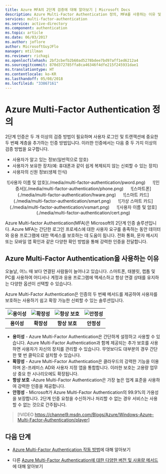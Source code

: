 ```yaml
---
title: Azure MFA의 2단계 검증에 대해 알아보기 | Microsoft Docs
description: Azure Multi-Factor Authentication 정의, MFA를 사용하는 이유 및 사용 가능한 다른 메서드 및 버전에 대해 설명합니다.
services: multi-factor-authentication
ms.service: active-directory
ms.component: authentication
ms.topic: article
ms.date: 06/03/2017
ms.author: joflore
author: MicrosoftGuyJFlo
manager: mtillman
ms.reviewer: richagi
ms.openlocfilehash: 2bf2cbefb2b60ad5278bdee7bd97aff1ed6212a4
ms.sourcegitcommit: 870d372785ffa8ca46346f4dfe215f245931dae1
ms.translationtype: HT
ms.contentlocale: ko-KR
ms.lasthandoff: 05/08/2018
ms.locfileid: "33867161"
---
```

# <a name="what-is-azure-multi-factor-authentication"></a>Azure Multi-Factor Authentication 정의

2단계 인증은 두 개 이상의 검증 방법이 필요하며 사용자 로그인 및 트랜잭션에 중요한 두 번째 계층을 추가하는 인증 방법입니다. 이러한 인증에서는 다음 중 두 가지 이상의 검증 방법을 요구합니다.

* 사용자가 알고 있는 정보(일반적으로 암호)
* 사용자가 보유한 장치(예: 휴대폰과 같이 쉽게 복제되지 않는 신뢰할 수 있는 장치)
* 사용자의 신원 정보(생체 인식)

<center>![사용자 이름 및 암호](./media/multi-factor-authentication/pword.png) &nbsp;&nbsp;&nbsp;&nbsp;&nbsp;![인증서](./media/multi-factor-authentication/phone.png) &nbsp;&nbsp;&nbsp;&nbsp;&nbsp;![스마트폰](./media/multi-factor-authentication/hware.png) &nbsp;&nbsp;&nbsp;&nbsp;&nbsp;![스마트 카드](./media/multi-factor-authentication/smart.png) &nbsp;&nbsp;&nbsp;&nbsp;&nbsp;![가상 스마트 카드](./media/multi-factor-authentication/vsmart.png) &nbsp;&nbsp;&nbsp;&nbsp;&nbsp;![사용자 이름 및 암호](./media/multi-factor-authentication/cert.png)</center>

Azure Multi-factor Authentication(MFA)은 Microsoft의 2단계 인증 솔루션입니다. Azure MFA는 간단한 로그인 프로세스에 대한 사용자 요구를 충족하는 동안 데이터와 응용 프로그램에 대한 액세스를 보호하는 데 도움이 됩니다. 전화 통화, 문자 메시지 또는 모바일 앱 확인과 같은 다양한 확인 방법을 통해 강력한 인증을 전달합니다.

## <a name="why-use-azure-multi-factor-authentication"></a>Azure Multi-Factor Authentication을 사용하는 이유
오늘날, 어느 때 보다 연결된 사람들이 늘어나고 있습니다. 스마트폰, 태블릿, 랩톱 및 PC를 사용하여 어디서나 계정과 응용 프로그램에 액세스하고 항상 연결 상태를 유지하는 다양한 옵션이 선택할 수 있습니다.

Azure Multi-Factor Authentication은 인증의 두 번째 메서드를 제공하여 사용자를 보호하는 사용하기 쉽고 확장 가능한 신뢰할 수 있는 솔루션입니다.

| ![용이성](./media/multi-factor-authentication/simple.png) | ![확장성](./media/multi-factor-authentication/scalable.png) | ![항상 보호](./media/multi-factor-authentication/protected.png) | ![안정성](./media/multi-factor-authentication/reliable.png) |
|:---:|:---:|:---:|:---:|
| **용이성** |**확장성** |**항상 보호** |**안정성** |

* **용이성** - Azure Multi-Factor Authentication은 간단하게 설정하고 사용할 수 있습니다. Azure Multi-Factor Authentication과 함께 제공되는 추가 보호를 사용하면 사용자가 자신의 장치를 관리할 수 있습니다. 무엇보다도 대부분의 경우 간단한 몇 번 클릭으로 설치할 수 있습니다.
* **확장성** - Azure Multi-Factor Authentication은 클라우드의 강력한 기능을 이용하며 온-프레미스 AD와 사용자 지정 앱을 통합합니다. 이러한 보호는 고용량 업무상 중요 한 시나리오에도 확장됩니다.
* **항상 보호** -Azure Multi-Factor Authentication은 가장 높은 업계 표준을 사용하여 강력한 인증을 제공합니다.
* **안정성** - Microsoft가 Azure Multi-Factor Authentication의 99.9%의 가용성을 보장합니다. 2단계 인증 요청을 수신하거나 처리할 수 없는 경우 서비스는 사용할 수 없는 것으로 간주됩니다.

> [!VIDEO https://channel9.msdn.com/Blogs/Azure/Windows-Azure-Multi-Factor-Authentication/player]


## <a name="next-steps"></a>다음 단계

- [Azure Multi-Factor Authentication 작동 방법](concept-mfa-howitworks.md)에 대해 알아보기

- 다른 [Azure Multi-Factor Authentication에 대한 다양한 버전 및 사용량 메서드](concept-mfa-licensing.md)에 대해 알아보기
